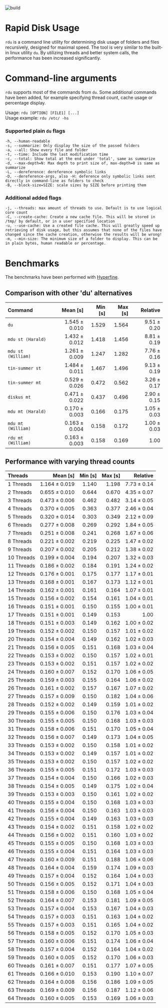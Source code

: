 ![build](https://github.com/wsandst/rdu/actions/workflows/ci.yml/badge.svg?branch=main)
# Rapid Disk Usage
`rdu` is a command line utility for determining disk usage of folders and files recursively, designed for maximal speed. 
The tool is very similar to the built-in linux utility `du`. By utilizing threads and better system calls, the performance has been increased significantly.

# Command-line arguments
`rdu` supports most of the commands from `du`. Some additional commands have been added, for example specifying thread count, cache usage or percentage display.

Usage: `rdu [OPTION] [FILE1] [...]`  
Usage example: `rdu /etc/ -hs`

### Supported plain `du` flags
    -h, --human-readable
    -s, --summarize: Only display the size of the passed folders
    -a, --all: Show every file and folder
    -t, --time: Include the last modification time
    -c, --total: Show total at the end under 'total', same as summarize
    -d, --max-depth=N: Max depth to print size of, max-depth=0 is same as summarize
    -L, --dereference: dereference symbolic links
    -D, --dereference-args, also -H: deference only symbolic links sent directly in command-line as folders to check
    -B, --block-size=SIZE: scale sizes by SIZE before printing them
    
### Additional added flags
    -j, --threads: max amount of threads to use. Default is to use logical core count
    -C, --create-cache: Create a new cache file. This will be stored in /tmp/ by default, or in a user specified location
    -u, --use-cache: Use a created file cache. This will greatly speed up retrieving of disk usage, but this assumes that none of the files have changed since the cache creation, otherwise the results will be wrong!
    -m, --min-size: The minimum size of a folder to display. This can be in plain bytes, human readable or percentage.

# Benchmarks
The benchmarks have been performed with [Hyperfine](https://github.com/sharkdp/hyperfine).

## Comparison with other 'du' alternatives
| Command | Mean [s] | Min [s] | Max [s] | Relative |
|:---|---:|---:|---:|---:|
| `du` | 1.545 ± 0.010 | 1.529 | 1.564 | 9.51 ± 0.20 |
| `mdu st (Harald)` | 1.432 ± 0.012 | 1.418 | 1.456 | 8.81 ± 0.19 |
| `mdu st (William)` | 1.261 ± 0.009 | 1.247 | 1.282 | 7.76 ± 0.16 |
| `tin-summer st` | 1.484 ± 0.011 | 1.467 | 1.496 | 9.13 ± 0.19 |
| `tin-summer mt` | 0.529 ± 0.026 | 0.472 | 0.562 | 3.26 ± 0.17 |
| `diskus mt` | 0.471 ± 0.022 | 0.437 | 0.496 | 2.90 ± 0.15 |
| `mdu mt (Harald)` | 0.170 ± 0.003 | 0.166 | 0.175 | 1.05 ± 0.03 |
| `mdu mt (William)` | 0.163 ± 0.004 | 0.158 | 0.172 | 1.00 ± 0.03 |
| `rdu mt (William)` | 0.163 ± 0.003 | 0.158 | 0.169 | 1.00 |


## Performance with varying thread counts
| Threads | Mean [s] | Min [s] | Max [s] | Relative |
|:---|---:|---:|---:|---:|
| 1 Threads | 1.164 ± 0.019 | 1.140 | 1.198 | 7.73 ± 0.14 |
| 2 Threads | 0.655 ± 0.010 | 0.644 | 0.670 | 4.35 ± 0.07 |
| 3 Threads | 0.473 ± 0.006 | 0.462 | 0.482 | 3.14 ± 0.05 |
| 4 Threads | 0.370 ± 0.005 | 0.363 | 0.377 | 2.46 ± 0.04 |
| 5 Threads | 0.320 ± 0.014 | 0.303 | 0.349 | 2.12 ± 0.09 |
| 6 Threads | 0.277 ± 0.008 | 0.269 | 0.292 | 1.84 ± 0.05 |
| 7 Threads | 0.251 ± 0.008 | 0.241 | 0.268 | 1.67 ± 0.06 |
| 8 Threads | 0.221 ± 0.002 | 0.219 | 0.225 | 1.47 ± 0.02 |
| 9 Threads | 0.207 ± 0.002 | 0.205 | 0.212 | 1.38 ± 0.02 |
| 10 Threads | 0.199 ± 0.004 | 0.194 | 0.207 | 1.32 ± 0.03 |
| 11 Threads | 0.186 ± 0.002 | 0.184 | 0.191 | 1.24 ± 0.02 |
| 12 Threads | 0.176 ± 0.001 | 0.175 | 0.177 | 1.17 ± 0.01 |
| 13 Threads | 0.168 ± 0.001 | 0.167 | 0.173 | 1.12 ± 0.01 |
| 14 Threads | 0.162 ± 0.001 | 0.161 | 0.164 | 1.07 ± 0.01 |
| 15 Threads | 0.156 ± 0.002 | 0.154 | 0.161 | 1.04 ± 0.01 |
| 16 Threads | 0.151 ± 0.001 | 0.150 | 0.155 | 1.00 ± 0.01 |
| 17 Threads | 0.151 ± 0.001 | 0.149 | 0.153 | 1.00 |
| 18 Threads | 0.151 ± 0.003 | 0.149 | 0.162 | 1.00 ± 0.02 |
| 19 Threads | 0.152 ± 0.002 | 0.150 | 0.157 | 1.01 ± 0.02 |
| 20 Threads | 0.154 ± 0.004 | 0.149 | 0.162 | 1.02 ± 0.03 |
| 21 Threads | 0.156 ± 0.005 | 0.151 | 0.168 | 1.03 ± 0.04 |
| 22 Threads | 0.153 ± 0.002 | 0.150 | 0.157 | 1.02 ± 0.01 |
| 23 Threads | 0.153 ± 0.002 | 0.151 | 0.157 | 1.02 ± 0.02 |
| 24 Threads | 0.160 ± 0.007 | 0.152 | 0.170 | 1.06 ± 0.05 |
| 25 Threads | 0.159 ± 0.003 | 0.155 | 0.164 | 1.06 ± 0.02 |
| 26 Threads | 0.161 ± 0.002 | 0.157 | 0.167 | 1.07 ± 0.02 |
| 27 Threads | 0.157 ± 0.009 | 0.150 | 0.182 | 1.04 ± 0.06 |
| 28 Threads | 0.152 ± 0.002 | 0.149 | 0.159 | 1.01 ± 0.02 |
| 29 Threads | 0.155 ± 0.006 | 0.150 | 0.176 | 1.03 ± 0.04 |
| 30 Threads | 0.155 ± 0.005 | 0.150 | 0.168 | 1.03 ± 0.03 |
| 31 Threads | 0.158 ± 0.006 | 0.151 | 0.170 | 1.05 ± 0.04 |
| 32 Threads | 0.156 ± 0.007 | 0.149 | 0.173 | 1.04 ± 0.05 |
| 33 Threads | 0.153 ± 0.002 | 0.150 | 0.158 | 1.01 ± 0.02 |
| 34 Threads | 0.153 ± 0.002 | 0.149 | 0.157 | 1.01 ± 0.02 |
| 35 Threads | 0.153 ± 0.002 | 0.150 | 0.157 | 1.02 ± 0.02 |
| 36 Threads | 0.155 ± 0.005 | 0.151 | 0.172 | 1.03 ± 0.03 |
| 37 Threads | 0.154 ± 0.004 | 0.150 | 0.166 | 1.02 ± 0.03 |
| 38 Threads | 0.154 ± 0.005 | 0.149 | 0.175 | 1.02 ± 0.04 |
| 39 Threads | 0.153 ± 0.003 | 0.150 | 0.161 | 1.02 ± 0.02 |
| 40 Threads | 0.155 ± 0.004 | 0.150 | 0.168 | 1.03 ± 0.03 |
| 41 Threads | 0.156 ± 0.004 | 0.150 | 0.163 | 1.03 ± 0.03 |
| 42 Threads | 0.155 ± 0.004 | 0.149 | 0.163 | 1.03 ± 0.03 |
| 43 Threads | 0.154 ± 0.002 | 0.151 | 0.158 | 1.02 ± 0.02 |
| 44 Threads | 0.156 ± 0.002 | 0.151 | 0.160 | 1.03 ± 0.02 |
| 45 Threads | 0.155 ± 0.005 | 0.150 | 0.168 | 1.03 ± 0.03 |
| 46 Threads | 0.155 ± 0.004 | 0.151 | 0.164 | 1.03 ± 0.03 |
| 47 Threads | 0.160 ± 0.009 | 0.151 | 0.188 | 1.06 ± 0.06 |
| 48 Threads | 0.164 ± 0.004 | 0.159 | 0.174 | 1.09 ± 0.03 |
| 49 Threads | 0.157 ± 0.004 | 0.152 | 0.164 | 1.04 ± 0.03 |
| 50 Threads | 0.156 ± 0.005 | 0.152 | 0.171 | 1.04 ± 0.03 |
| 51 Threads | 0.158 ± 0.006 | 0.150 | 0.168 | 1.05 ± 0.04 |
| 52 Threads | 0.164 ± 0.007 | 0.153 | 0.181 | 1.09 ± 0.05 |
| 53 Threads | 0.157 ± 0.004 | 0.153 | 0.167 | 1.04 ± 0.03 |
| 54 Threads | 0.157 ± 0.003 | 0.151 | 0.163 | 1.04 ± 0.02 |
| 55 Threads | 0.157 ± 0.003 | 0.151 | 0.165 | 1.04 ± 0.02 |
| 56 Threads | 0.158 ± 0.005 | 0.152 | 0.170 | 1.05 ± 0.03 |
| 57 Threads | 0.160 ± 0.006 | 0.151 | 0.174 | 1.06 ± 0.04 |
| 58 Threads | 0.157 ± 0.004 | 0.152 | 0.164 | 1.04 ± 0.02 |
| 59 Threads | 0.160 ± 0.005 | 0.152 | 0.170 | 1.06 ± 0.03 |
| 60 Threads | 0.161 ± 0.007 | 0.151 | 0.177 | 1.07 ± 0.05 |
| 61 Threads | 0.166 ± 0.010 | 0.153 | 0.190 | 1.10 ± 0.07 |
| 62 Threads | 0.164 ± 0.008 | 0.156 | 0.186 | 1.09 ± 0.05 |
| 63 Threads | 0.169 ± 0.009 | 0.156 | 0.187 | 1.12 ± 0.06 |
| 64 Threads | 0.160 ± 0.005 | 0.153 | 0.169 | 1.06 ± 0.03 |
